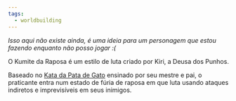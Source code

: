 ```yaml
---
tags:
  - worldbuilding
---
```

_Isso aqui não existe ainda, é uma ideia para um personagem que estou fazendo enquanto não posso jogar :(_

O Kumite da Raposa é um estilo de luta criado por Kiri, a Deusa dos Punhos.

Baseado no [Kata da Pata de Gato](./Kata%20da%20Pata%20de%20Gato.md) ensinado por seu mestre e pai, o praticante entra num estado de fúria de raposa em que luta usando ataques indiretos e imprevisíveis em seus inimigos.
